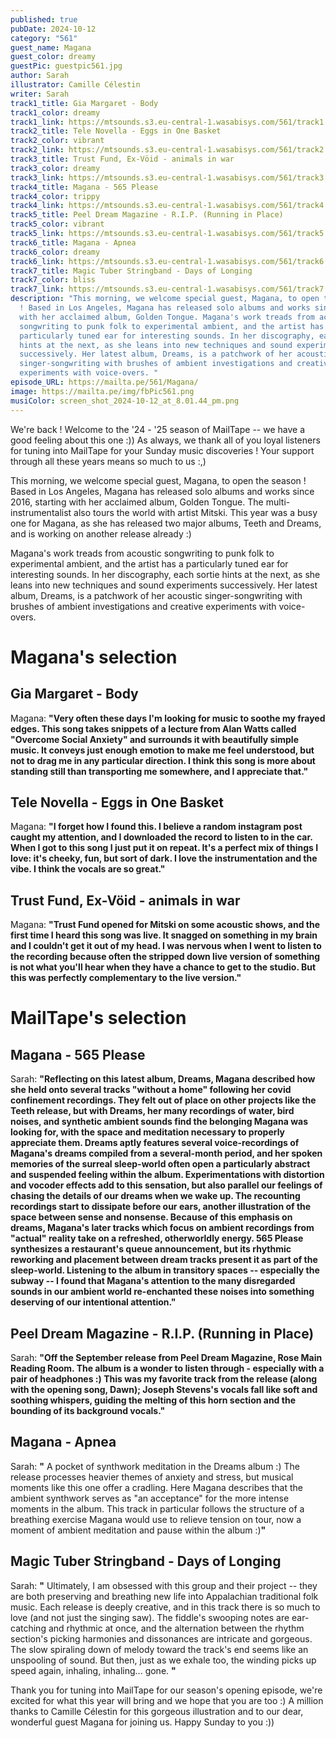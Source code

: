 ```yaml
---
published: true
pubDate: 2024-10-12
category: "561"
guest_name: Magana
guest_color: dreamy
guestPic: guestpic561.jpg
author: Sarah
illustrator: Camille Célestin
writer: Sarah
track1_title: Gia Margaret - Body
track1_color: dreamy
track1_link: https://mtsounds.s3.eu-central-1.wasabisys.com/561/track1.mp3
track2_title: Tele Novella - Eggs in One Basket
track2_color: vibrant
track2_link: https://mtsounds.s3.eu-central-1.wasabisys.com/561/track2.mp3
track3_title: Trust Fund, Ex-Vöid - animals in war
track3_color: dreamy
track3_link: https://mtsounds.s3.eu-central-1.wasabisys.com/561/track3.mp3
track4_title: Magana - 565 Please
track4_color: trippy
track4_link: https://mtsounds.s3.eu-central-1.wasabisys.com/561/track4.mp3
track5_title: Peel Dream Magazine - R.I.P. (Running in Place)
track5_color: vibrant
track5_link: https://mtsounds.s3.eu-central-1.wasabisys.com/561/track5.mp3
track6_title: Magana - Apnea
track6_color: dreamy
track6_link: https://mtsounds.s3.eu-central-1.wasabisys.com/561/track6.mp3
track7_title: Magic Tuber Stringband - Days of Longing
track7_color: bliss
track7_link: https://mtsounds.s3.eu-central-1.wasabisys.com/561/track7.mp3
description: "This morning, we welcome special guest, Magana, to open the season
  ! Based in Los Angeles, Magana has released solo albums and works since 2016,
  with her acclaimed album, Golden Tongue. Magana's work treads from acoustic
  songwriting to punk folk to experimental ambient, and the artist has a
  particularly tuned ear for interesting sounds. In her discography, each sortie
  hints at the next, as she leans into new techniques and sound experiments
  successively. Her latest album, Dreams, is a patchwork of her acoustic
  singer-songwriting with brushes of ambient investigations and creative
  experiments with voice-overs. "
episode_URL: https://mailta.pe/561/Magana/
image: https://mailta.pe/img/fbPic561.png
musiColor: screen_shot_2024-10-12_at_8.01.44_pm.png
---
```

We're back ! Welcome to the '24 - '25 season of MailTape -- we have a good feeling about this one :)) As always, we thank all of you loyal listeners for tuning into MailTape for your Sunday music discoveries ! Your support through all these years means so much to us :,) 

This morning, we welcome special guest, Magana, to open the season ! Based in Los Angeles, Magana has released solo albums and works since 2016, starting with her acclaimed album, Golden Tongue. The multi-instrumentalist also tours the world with artist Mitski. This year was a busy one for Magana, as she has released two major albums, Teeth and Dreams, and is working on another release already :) 

Magana's work treads from acoustic songwriting to punk folk to experimental ambient, and the artist has a particularly tuned ear for interesting sounds. In her discography, each sortie hints at the next, as she leans into new techniques and sound experiments successively. Her latest album, Dreams, is a patchwork of her acoustic singer-songwriting with brushes of ambient investigations and creative experiments with voice-overs. 

# Magana's selection

## Gia Margaret - Body

Magana: **"**Very often these days I'm looking for music to soothe my frayed edges. This song takes snippets of a lecture from Alan Watts called "Overcome Social Anxiety" and surrounds it with beautifully simple music. It conveys just enough emotion to make me feel understood, but not to drag me in any particular direction. I think this song is more about standing still than transporting me somewhere, and I appreciate that.**"** 

## Tele Novella - Eggs in One Basket

 Magana: **"**I forget how I found this. I believe a random instagram post caught my attention, and I downloaded the record to listen to in the car. When I got to this song I just put it on repeat. It's a perfect mix of things I love: it's cheeky, fun, but sort of dark. I love the instrumentation and the vibe. I think the vocals are so great.**"** 

## Trust Fund, Ex-Vöid - animals in war

Magana: **"**Trust Fund opened for Mitski on some acoustic shows, and the first time I heard this song was live. It snagged on something in my brain and I couldn't get it out of my head. I was nervous when I went to listen to the recording because often the stripped down live version of something is not what you'll hear when they have a chance to get to the studio. But this was perfectly complementary to the live version.**"** 

# MailTape's selection

## Magana - 565 Please

Sarah: **"**Reflecting on this latest album, Dreams, Magana described how she held onto several tracks "without a home" following her covid confinement recordings. They felt out of place on other projects like the Teeth release, but with Dreams, her many recordings of water, bird noises, and synthetic ambient sounds find the belonging Magana was looking for, with the space and meditation necessary to properly appreciate them. Dreams aptly features several voice-recordings of Magana's dreams compiled from a several-month period, and her spoken memories of the surreal sleep-world often open a particularly abstract and suspended feeling within the album. Experimentations with distortion and vocoder effects add to this sensation, but also parallel our feelings of chasing the details of our dreams when we wake up. The recounting recordings start to dissipate before our ears, another illustration of the space between sense and nonsense. Because of this emphasis on dreams, Magana's later tracks which focus on ambient recordings from "actual" reality take on a refreshed, otherworldly energy. 565 Please synthesizes a restaurant's queue announcement, but its rhythmic reworking and placement between dream tracks present it as part of the sleep-world. Listening to the album in transitory spaces -- especially the subway -- I found that Magana's attention to the many disregarded sounds in our ambient world re-enchanted these noises into something deserving of our intentional attention.**"** 

## Peel Dream Magazine - R.I.P. (Running in Place)

Sarah: **"**Off the September release from Peel Dream Magazine, Rose Main Reading Room. The album is a wonder to listen through - especially with a pair of headphones :) This was my favorite track from the release (along with the opening song, Dawn); Joseph Stevens's vocals fall like soft and soothing whispers, guiding the melting of this horn section and the bounding of its background vocals.**"** 

## Magana - Apnea

Sarah: **"** A pocket of synthwork meditation in the Dreams album :) The release processes heavier themes of anxiety and stress, but musical moments like this one offer a cradling. Here Magana describes that the ambient synthwork serves as "an acceptance" for the more intense moments in the album. This track in particular follows the structure of a breathing exercise Magana would use to relieve tension on tour, now a moment of ambient meditation and pause within the album :)**"** 

## Magic Tuber Stringband - Days of Longing

Sarah: **"** Ultimately, I am obsessed with this group and their project -- they are both preserving and breathing new life into Appalachian traditional folk music. Each release is deeply creative, and in this track there is so much to love (and not just the singing saw). The fiddle's swooping notes are ear-catching and rhythmic at once, and the alternation between the rhythm section's picking harmonies and dissonances are intricate and gorgeous. The slow spiraling down of melody toward the track's end seems like an unspooling of sound. But then, just as we exhale too, the winding picks up speed again, inhaling, inhaling... gone. **"** 

 Thank you for tuning into MailTape for our season's opening episode, we're excited for what this year will bring and we hope that you are too :) A million thanks to Camille Célestin for this gorgeous illustration and to our dear, wonderful guest Magana for joining us. Happy Sunday to you :))
